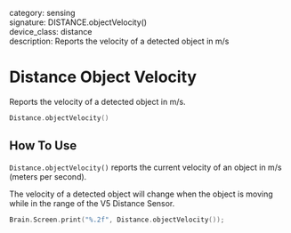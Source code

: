 category: sensing  
signature: DISTANCE.objectVelocity()  
device_class: distance  
description: Reports the velocity of a detected object in m/s  

# Distance Object Velocity

Reports the velocity of a detected object in m/s.

```cpp
Distance.objectVelocity()
```

## How To Use

`Distance.objectVelocity()` reports the current velocity of an object in m/s (meters per second).

The velocity of a detected object will change when the object is moving while in the range of the V5 Distance Sensor.

```cpp
Brain.Screen.print("%.2f", Distance.objectVelocity());
```

<advanced>
</advanced>






